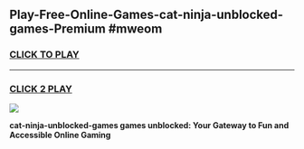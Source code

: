 
## Play-Free-Online-Games-cat-ninja-unblocked-games-Premium #mweom
<h3>
<a href="https://premium.freeplayer.one?title=cat-ninja-unblocked-games&ref=8M">CLICK TO PLAY</a></h3>
<hr>

<h3>
<a href="https://premium.freeplayer.one?title=cat-ninja-unblocked-games&ref=8M">CLICK 2 PLAY</a>
  
</h3>

<a href="https://premium.freeplayer.one?title=cat-ninja-unblocked-games&ref=8M"><img src="https://clearcache.store/games.png"></a>


**cat-ninja-unblocked-games games unblocked: Your Gateway to Fun and Accessible Online Gaming**
